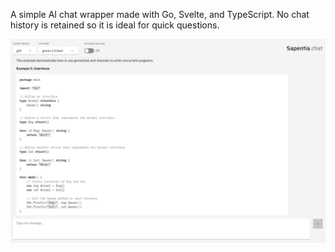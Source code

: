 A simple AI chat wrapper made with Go, Svelte, and TypeScript. No chat history is retained so it is ideal for quick questions.

![screenshot](/screenshots/screenshot2.png)